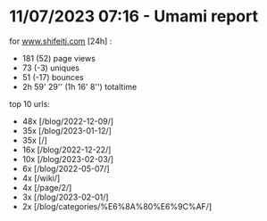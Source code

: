 # 11/07/2023 07:16 - Umami report
for www.shifeiti.com [24h] :

 - 181 (52) page views
 - 73 (-3) uniques
 - 51 (-17) bounces
 - 2h 59' 29'' (1h 16' 8'') totaltime


top 10 urls:
 - 48x [/blog/2022-12-09/]
 - 35x [/blog/2023-01-12/]
 - 35x [/]
 - 16x [/blog/2022-12-22/]
 - 10x [/blog/2023-02-03/]
 - 6x [/blog/2022-05-07/]
 - 4x [/wiki/]
 - 4x [/page/2/]
 - 3x [/blog/2023-02-01/]
 - 2x [/blog/categories/%E6%8A%80%E6%9C%AF/]


